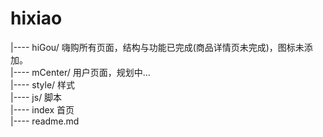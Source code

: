 hixiao
===
  |---- hiGou/             嗨购所有页面，结构与功能已完成(商品详情页未完成)，图标未添加。<br/>
  |---- mCenter/           用户页面，规划中...<br/>
  |---- style/             样式<br/>
  |---- js/                脚本<br/>
  |---- index              首页<br/>
  |---- readme.md


